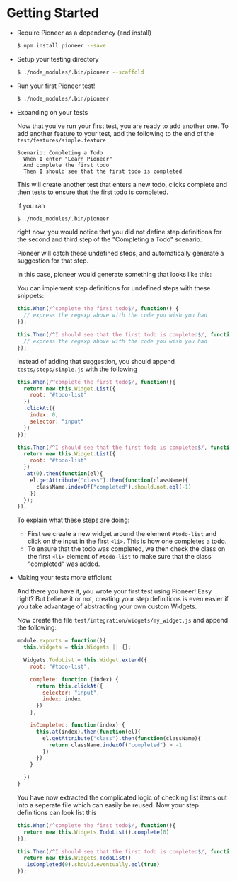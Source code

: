 # Getting Started

- Require Pioneer as a dependency (and install)
  ```bash
  $ npm install pioneer --save
  ```

- Setup your testing directory
  ```bash
  $ ./node_modules/.bin/pioneer --scaffold
  ```

- Run your first Pioneer test!
  ```bash
  $ ./node_modules/.bin/pioneer
  ```

- Expanding on your tests


  Now that you've run your first test, you are ready to add another one.
  To add another feature to your test, add the following to the end of the `test/features/simple.feature`
  ```gherkin
  Scenario: Completing a Todo
    When I enter "Learn Pioneer"
    And complete the first todo
    Then I should see that the first todo is completed
  ```
  This will create another test that enters a new todo, clicks complete and then tests to ensure that the first todo is completed.

  If you ran
  ```bash
  $ ./node_modules/.bin/pioneer
  ```
  right now, you would notice that you did not define step definitions for the second and third step of the "Completing a Todo" scenario.

  Pioneer will catch these undefined steps, and automatically generate a suggestion for that step.

  In this case, pioneer would generate something that looks like this:

  You can implement step definitions for undefined steps with these snippets:

  ```js
  this.When(/^complete the first todo$/, function() {
    // express the regexp above with the code you wish you had
  });

  this.Then(/^I should see that the first todo is completed$/, function() {
    // express the regexp above with the code you wish you had
  });
  ```

  Instead of adding that suggestion, you should append `tests/steps/simple.js` with the following

  ```js
  this.When(/^complete the first todo$/, function(){
    return new this.Widget.List({
      root: "#todo-list"
    })
    .clickAt({
      index: 0,
      selector: "input"
    })
  });

  this.Then(/^I should see that the first todo is completed$/, function() {
    return new this.Widget.List({
      root: "#todo-list"
    })
    .at(0).then(function(el){
      el.getAttribute("class").then(function(className){
        className.indexOf("completed").should.not.eql(-1)
      })
    });
  });
  ```

  To explain what these steps are doing:
   - First we create a new widget around the element `#todo-list` and click on the input in the first `<li>`. This is how one completes a todo.
   - To ensure that the todo was completed, we then check the class on the first `<li>` element of `#todo-list` to make sure that the class "completed" was added.

- Making your tests more efficient


  And there you have it, you wrote your first test using Pioneer! Easy right? But believe it or not, creating your step definitions is even easier if you take advantage of abstracting your own custom Widgets.

  Now create the file `test/integration/widgets/my_widget.js` and append the following:

  ```js
  module.exports = function(){
    this.Widgets = this.Widgets || {};

    Widgets.TodoList = this.Widget.extend({
      root: "#todo-list",

      complete: function (index) {
        return this.clickAt({
          selector: "input",
          index: index
        })
      },

      isCompleted: function(index) {
        this.at(index).then(function(el){
          el.getAttribute("class").then(function(className){
            return className.indexOf("completed") > -1
          })
        })
      }

    })
  }
  ```

  You have now extracted the complicated logic of checking list items out into a seperate file which can easily be reused. Now your step definitions can look list this

  ```js
  this.When(/^complete the first todo$/, function(){
    return new this.Widgets.TodoList().complete(0)
  });

  this.Then(/^I should see that the first todo is completed$/, function() {
    return new this.Widgets.TodoList()
    .isCompleted(0).should.eventually.eql(true)
  });
  ```
